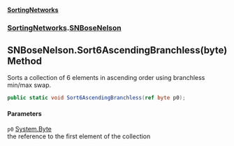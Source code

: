 #### [SortingNetworks](./index.md 'index')
### [SortingNetworks](./SortingNetworks.md 'SortingNetworks').[SNBoseNelson](./SortingNetworks-SNBoseNelson.md 'SortingNetworks.SNBoseNelson')
## SNBoseNelson.Sort6AscendingBranchless(byte) Method
Sorts a collection of 6 elements in ascending order using branchless min/max swap.  
```csharp
public static void Sort6AscendingBranchless(ref byte p0);
```
#### Parameters
<a name='SortingNetworks-SNBoseNelson-Sort6AscendingBranchless(byte)-p0'></a>
`p0` [System.Byte](https://docs.microsoft.com/en-us/dotnet/api/System.Byte 'System.Byte')  
the reference to the first element of the collection  
  

